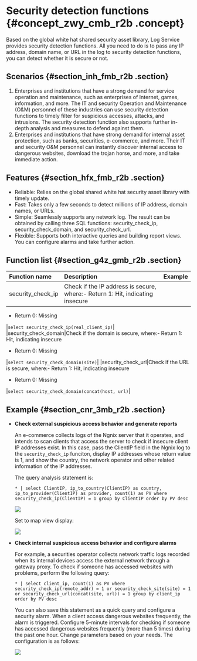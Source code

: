 # Security detection functions {#concept_zwy_cmb_r2b .concept}

Based on the global white hat shared security asset library, Log Service provides security detection functions. All you need to do is to pass any IP address, domain name, or URL in the log to security detection functions, you can detect whether it is secure or not.

## Scenarios {#section_inh_fmb_r2b .section}

1.  Enterprises and institutions that have a strong demand for service operation and maintenance, such as enterprises of Internet, games, information, and more. The IT and security Operation and Maintenance \(O&M\) personnel of these industries can use security detection functions to timely filter for suspicious accesses, attacks, and intrusions. The security detection function also supports further in-depth analysis and measures to defend against them.
2.  Enterprises and institutions that have strong demand for internal asset protection, such as banks, securities, e-commerce, and more. Their IT and security O&M personnel can instantly discover internal access to dangerous websites, download the trojan horse, and more, and take immediate action.

## Features {#section_hfx_fmb_r2b .section}

-   Reliable: Relies on the global shared white hat security asset library with timely update.
-   Fast: Takes only a few seconds to detect millions of IP address, domain names, or URLs.
-   Simple: Seamlessly supports any network log. The result can be obtained by calling three SQL functions: security\_check\_ip, security\_check\_domain, and security\_check\_url.
-   Flexible: Supports both interactive queries and building report views. You can configure alarms and take further action.

## Function list {#section_g4z_gmb_r2b .section}

|Function name|Description|Example|
|:------------|:----------|:------|
|security\_check\_ip|Check if the IP address is secure, where:-   Return 1: Hit, indicating insecure
-   Return 0: Missing

|`select security_check_ip(real_client_ip)`|
|security\_check\_domain|Check if the domain is secure, where:-   Return 1: Hit, indicating insecure
-   Return 0: Missing

|`select security_check_domain(site)`|
|security\_check\_url|Check if the URL is secure, where:-   Return 1: Hit, indicating insecure
-   Return 0: Missing

|`select security_check_domain(concat(host, url)`|

## Example {#section_cnr_3mb_r2b .section}

-   **Check external suspicious access behavior and generate reports**

    An e-commerce collects logs of the Ngnix server that it operates, and intends to scan clients that access the server to check if insecure client IP addresses exist. In this case, pass the ClientIP field in the Ngnix log to the `security_check_ip` funciton, display IP addresses whose return value is 1, and show the country, the network operator and other related information of the IP addresses.

    The query analysis statement is:

    ```
    * | select ClientIP, ip_to_country(ClientIP) as country, ip_to_provider(ClientIP) as provider, count(1) as PV where security_check_ip(ClientIP) = 1 group by ClientIP order by PV desc
    ```

    ![](http://static-aliyun-doc.oss-cn-hangzhou.aliyuncs.com/assets/img/17042/15369087358689_en-US.png)

    Set to map view display:

    ![](http://static-aliyun-doc.oss-cn-hangzhou.aliyuncs.com/assets/img/17042/15369087358690_en-US.png)

-   **Check internal suspicious access behavior and configure alarms**

    For example, a securities operator collects network traffic logs recorded when its internal devices access the external network through a gateway proxy. To check if someone has accessed websites with problems, perform the following query:

    ```
    * | select client_ip, count(1) as PV where security_check_ip(remote_addr) = 1 or security_check_site(site) = 1 or security_check_url(concat(site, url)) = 1 group by client_ip order by PV desc
    ```

    You can also save this statement as a quick query and configure a security alarm. When a client access dangerous websites frequently, the alarm is triggered. Configure 5-minute intervals for checking if someone has accessed dangerous websites frequently \(more than 5 times\) during the past one hour. Change parameters based on your needs. The configuration is as follows:

    ![](http://static-aliyun-doc.oss-cn-hangzhou.aliyuncs.com/assets/img/17042/15369087358691_en-US.png)


